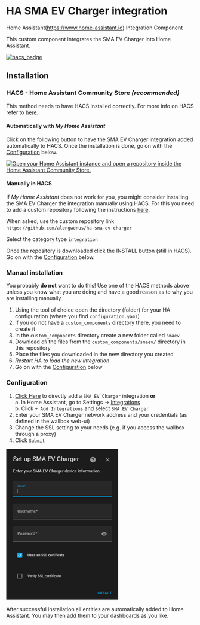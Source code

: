 # HA SMA EV Charger integration

Home Assistant(https://www.home-assistant.io) Integration Component

This custom component integrates the SMA EV Charger into Home Assistant.

[![hacs_badge](https://img.shields.io/badge/HACS-Custom-41BDF5.svg?style=for-the-badge)](https://github.com/hacs/integration)

## Installation

### HACS - Home Assistant Community Store _(recommended)_

This method needs to have HACS installed correctly. For more info on HACS refer to [here](https://hacs.xyz/).

#### Automatically with _My Home Assistant_

Click on the following button to have the SMA EV Charger integration added automatically to HACS. Once the installation is done, go on with the [Configuration](#configuration) below.

[![Open your Home Assistant instance and open a repository inside the Home Assistant Community Store.](https://my.home-assistant.io/badges/hacs_repository.svg)](https://my.home-assistant.io/redirect/hacs_repository/?owner=alengwenus&repository=ha-sma-ev-charger&category=integration)

#### Manually in HACS

If _My Home Assistant_ does not work for you, you might consider installing the SMA EV Charger the integration manually using HACS. For this you need to add a custom repository following the instructions [here](https://hacs.xyz/docs/faq/custom_repositories/).

When asked, use the custom repository link `https://github.com/alengwenus/ha-sma-ev-charger`

Select the category type `integration`

Once the repository is downloaded click the INSTALL button (still in HACS). Go on with the [Configuration](#configuration) below.

### Manual installation

You probably **do not** want to do this! Use one of the HACS methods above unless you know what you are doing and have a good reason as to why you are installing manually

1. Using the tool of choice open the directory (folder) for your HA configuration (where you find `configuration.yaml`)
1. If you do not have a `custom_components` directory there, you need to create it
1. In the `custom_components` directory create a new folder called `smaev`
1. Download _all_ the files from the `custom_components/smaev/` directory in this repository
1. Place the files you downloaded in the new directory you created
1. _Restart HA to load the new integration_
1. Go on with the [Configuration](#configuration) below

### Configuration

1. [Click Here](https://my.home-assistant.io/redirect/config_flow_start/?domain=smaev) to directly add a `SMA EV Charger` integration **or**<br/>
   a. In Home Assistant, go to Settings -> [Integrations](https://my.home-assistant.io/redirect/integrations/)<br/>
   b. Click `+ Add Integrations` and select `SMA EV Charger`<br/>
1. Enter your SMA EV Charger network address and your credentials (as defined in the wallbox web-ui)
1. Change the SSL setting to your needs (e.g. if you access the wallbox through a proxy)
1. Click `Submit`

[<img src=".github/screenshots/install.png" width="300">](.github/screenshots/install.png)

After successful installation all entities are automatically added to Home Assistant. You may then add them to your dashboards as you like.
